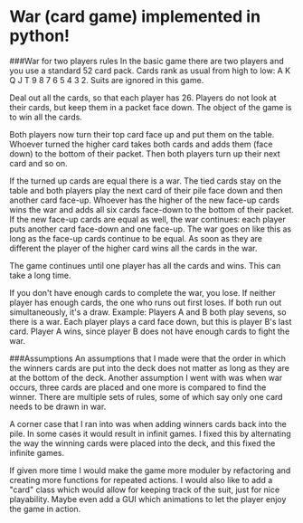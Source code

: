 # War (card game) implemented in python!

###War for two players rules
In the basic game there are two players and you use a standard 52 card pack. Cards rank as usual from high to low: A K Q J T 9 8 7 6 5 4 3 2. Suits are ignored in this game.

Deal out all the cards, so that each player has 26. Players do not look at their cards, but keep them in a packet face down. The object of the game is to win all the cards.

Both players now turn their top card face up and put them on the table. Whoever turned the higher card takes both cards and adds them (face down) to the bottom of their packet. Then both players turn up their next card and so on.

If the turned up cards are equal there is a war. The tied cards stay on the table and both players play the next card of their pile face down and then another card face-up. Whoever has the higher of the new face-up cards wins the war and adds all six cards face-down to the bottom of their packet. If the new face-up cards are equal as well, the war continues: each player puts another card face-down and one face-up. The war goes on like this as long as the face-up cards continue to be equal. As soon as they are different the player of the higher card wins all the cards in the war.

The game continues until one player has all the cards and wins. This can take a long time.

If you don't have enough cards to complete the war, you lose. If neither player has enough cards, the one who runs out first loses. If both run out simultaneously, it's a draw. Example: Players A and B both play sevens, so there is a war. Each player plays a card face down, but this is player B's last card. Player A wins, since player B does not have enough cards to fight the war.


###Assumptions
An assumptions that I made were that the order in which the winners cards are put into the deck does not matter as long as they are at the bottom of the deck. Another assumption I went with was when war occurs, three cards are placed and one more is compared to find the winner. There are multiple sets of rules, some of which say only one card needs to be drawn in war.

A corner case that I ran into was when adding winners cards back into the pile. In some cases it would result in infinit games. I fixed this by alternating the way the winning cards were placed into the deck, and this fixed the infinite games.

If given more time I would make the game more moduler by refactoring and creating more functions for repeated actions. I would also like to add a "card" class which would allow for keeping track of the suit, just for nice playability. Maybe even add a GUI which animations to let the player enjoy the game in action. 
